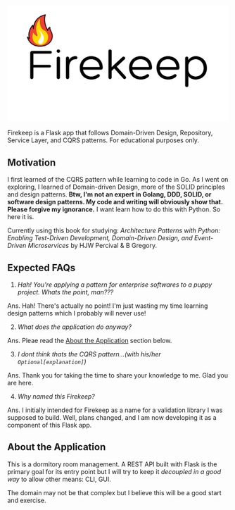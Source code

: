 ![firekeep-logo](firekeep-logo.png)

Firekeep is a Flask app that follows Domain-Driven Design, Repository, Service Layer, and CQRS patterns. For educational purposes only. 


## Motivation

I first learned of the CQRS pattern while learning to code in Go. As I went on exploring, I learned of Domain-driven Design, more of the SOLID principles and design patterns. **Btw, I'm not an expert in Golang, DDD, SOLID, or software design patterns. My code and writing will obviously show that. Please forgive my ignorance.** I want learn how to do this with Python. So here it is.

Currently using this book for studying: *Architecture Patterns with Python: Enabling Test-Driven Development, Domain-Driven Design, and Event-Driven Microservices* by HJW Percival & B Gregory.

## Expected FAQs

1. *Hah! You're applying a pattern for enterprise softwares to a puppy project. Whats the point, man???*

Ans. Hah! There's actually no point! I'm just wasting my time learning design patterns which I probably will never use!

2. *What does the application do anyway?*

Ans. Pleae read the [About the Application](#about-the-application) section below.

3. *I dont think thats the CQRS pattern...(with his/her `Optional[explanation]`)*

Ans. Thank you for taking the time to share your knowledge to me. Glad you are here.

4. *Why named this Firekeep?*

Ans. I initially intended for Firekeep as a name for a validation library I was supposed to build. Well, plans changed, and I am now developing it as a component of this Flask app.

## About the Application

This is a dormitory room management. A REST API built with Flask is the primary goal for its entry point but I will try to keep it *decoupled in a good way* to allow other means: CLI, GUI.

The domain may not be that complex but I believe this will be a good start and exercise.

